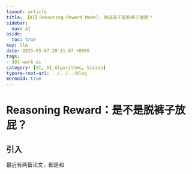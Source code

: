 ```yaml
---
layout: article
title: 【AI】Reasoning Reward Model: 到底是不是脱裤子放屁？
sidebar:
  nav: AI
aside:
  toc: true
key: llm
date: 2025-05-07 20:11:07 +0800
tags:
- 301-work-ai
category: [AI, AI_Algorithms, Vision]
typora-root-url: ../../../blog
mermaid: true
---
```


# Reasoning Reward：是不是脱裤子放屁？

## 引入

最近有两篇论文，都是和